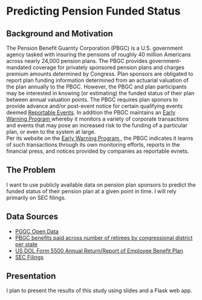 # Predicting Pension Funded Status

## Background and Motivation
The Pension Benefit Guarnty Corporation (PBGC) is a U.S. government agency tasked with insuring the pensions of roughly 40 million Americans across nearly 24,000 pension plans.  The PBGC provides government-mandated coverage for privately sponsored pension plans and charges premium amounts determined by Congress.  Plan sponsors are obligated to report plan funding information determined from an actuarial valuation of the plan annually to the PBGC.  However, the PBGC and plan participants may be interested in knowing (or estimating) the funded status of their plan between annual valuation points.
The PBGC requires plan sponors to provide advance and/or post-event notice for certain qualifying events deemed <a href = "https://www.pbgc.gov/prac/reporting-and-disclosure/reportable-events">Reportable Events</a>.  In addition the PBGC maintains an <a href = "https://www.pbgc.gov/prac/risk-mitigation">Early Warning Program </a> whereby it monitors a variety of corporate transactions and events that may pose an increased risk to the funding of a particular plan, or even to the system at large.  
Per its website on the  <a href = "https://www.pbgc.gov/prac/risk-mitigation">Early Warning Program </a>, the PBGC indicates it learns of such transactions through its own monitoring efforts, reports in the financial press, and notices provided by companies as reportable evnets.

## The Problem
I want to use publicly available data on pension plan sponsors to predict the funded status of their pension plan at a given point in time.  I will rely primarily on SEC filings.

## Data Sources
<ul>
<li><a href = "https://www.pbgc.gov/open/index">PGGC Open Data</a></li>
<li><a href = "https://www.pbgc.gov/about/budget-performance-and-planning/statebystate"> PBGC benefits paid across number of retirees by congressional district per state</a></li>
<li><a href = "https://www.dol.gov/agencies/ebsa/about-ebsa/our-activities/public-disclosure/foia/form-5500-datasets">US DOL Form 5500 Annual Return/Report of Employee Benefit Plan</a></li>
<li><a href = "https://www.sec.gov/dera/data/financial-statement-data-sets.html">SEC Filings</a></li>
</ul>

## Presentation
I plan to present the results of this study using slides and a Flask web app.